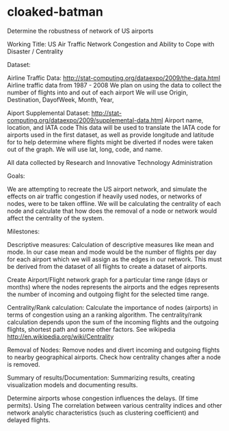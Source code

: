 cloaked-batman
==============

Determine the robustness of network of US airports

Working Title: 
US Air Traffic Network Congestion and Ability to Cope with Disaster / Centrality

Dataset: 

Airline Traffic Data: http://stat-computing.org/dataexpo/2009/the-data.html
Airline traffic data from 1987 - 2008
We plan on using the data to collect the number of flights into and out of each airport
We will use Origin, Destination, DayofWeek, Month, Year, 

Aiport Supplemental Dataset: http://stat-computing.org/dataexpo/2009/supplemental-data.html
Airport name, location, and IATA code
This data will be used to translate the IATA code for airports used in the first dataset, as well as provide longitude and latitude for to help determine where flights might be diverted if nodes were taken out of the graph.
We will use lat, long, code, and name.

All data collected by Research and Innovative Technology Administration


Goals:

We are attempting to recreate the US airport network, and simulate the effects on air traffic congestion if heavily used nodes, or networks of nodes, were to be taken offline. We will be calculating the centrality of each node and calculate that how does the removal of a node or network would affect the centrality of the system.



Milestones:

Descriptive measures: Calculation of descriptive measures like mean and mode. In our case mean and mode would be the number of flights per day for each airport which we will assign as the edges in our network.  This must be derived from the dataset of all flights to create a dataset of airports.

Create Airport/Flight network graph for a particular time range (days or months) where the nodes represents the airports and the edges represents the number of incoming and outgoing flight for the selected time range.

Centrality/Rank calculation: Calculate the importance of nodes (airports) in terms of congestion using an a ranking algorithm. The centrality/rank calculation depends upon the sum of the incoming flights and the outgoing flights, shortest path and some other factors. See wikipedia http://en.wikipedia.org/wiki/Centrality

Removal of Nodes:  Remove nodes and divert incoming and outgoing flights to nearby geographical airports.  Check how centrality changes after a node is removed. 

Summary of results/Documentation: Summarizing results, creating visualization models and documenting results.

Determine airports whose congestion influences the delays. (If time permits). Using The correlation between various centrality indices and other network analytic characteristics (such as clustering coefficient) and delayed flights.

